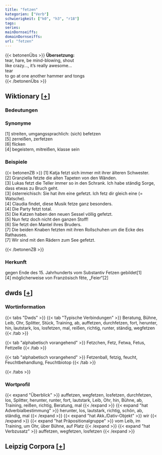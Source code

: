 ```yaml
---
title: "fetzen"
kategorien: ["Verb"]
schwierigkeit: ["k0", "h3", "r18"]
tags:
series:
mainDornseiffs:
domainDornseiffs:
url: "fetzen"
---
```


{{< betonenÜbs >}}
**Übersetzung:**  
tear, hare, be mind-blowing, shout  
like crazy..., it’s really awesome...  
tear  
to go at one another hammer and tongs  
{{< /betonenÜbs >}}

## Wiktionary [[+](https://de.wiktionary.org/wiki/fetzen)]

### Bedeutungen

### Synonyme
[1] streiten, umgangssprachlich: (sich) befetzen  
[5] zerreißen, zerfetzen  
[6] flicken  
[4] begeistern, mitreißen, klasse sein  

### Beispiele
{{< betonenZB >}}
[1] Katja fetzt sich immer mit ihrer älteren Schwester.  
[2] Granziella fetzte die alten Tapeten von den Wänden.  
[3] Lukas fetzt die Teller immer so in den Schrank. Ich habe ständig Sorge, dass etwas zu Bruch geht.  
[3] österreichisch: Sie hat ihm eine gefetzt. Ich fetz dir gleich eine (= Watsche).  
[4] Claudia findet, diese Musik fetze ganz besonders.  
[4] Die Party fetzt total.  
[5] Die Katzen haben den neuen Sessel völlig gefetzt.  
[5] Nun fetz doch nicht den ganzen Stoff!  
[6] Sie fetzt den Mantel ihres Bruders.  
[7] Die beiden Knaben fetzten mit ihren Rollschuhen um die Ecke des Rathauses.  
[7] Wir sind mit den Rädern zum See gefetzt.  

{{< /betonenZB >}}
### Herkunft
gegen Ende des 15. Jahrhunderts vom Substantiv Fetzen gebildet[1]  
[4] möglicherweise von Französisch fête, „Feier“[2]  



## dwds [[+](https://www.dwds.de/wb/fetzen)]

### Wortinformation
{{< tabs "Dwds" >}}
{{< tab "Typische Verbindungen" >}}
Beratung, Bühne, Leib, Ohr, Splitter, Stück, Training, ab, auffetzen, durchfetzen, fort, herunter, hin, lautstark, los, losfetzen, mal, reißen, richtig, runter, ständig, wegfetzen
{{< /tab >}}

{{< tab "alphabetisch vorangehend" >}}
Fetzchen, Fetz, Fetwa, Fetus, Fettzelle
{{< /tab >}}

{{< tab "alphabetisch vorangehend" >}}
Fetzenball, fetzig, feucht, Feuchtbehandlung, Feuchtbiotop
{{< /tab >}}

{{< /tabs >}}

### Wortprofil
{{< expand "Überblick" >}} auffetzen, wegfetzen, losfetzen, durchfetzen, los, Splitter, herunter, runter, fort, lautstark, Leib, Ohr, hin, Bühne, ab, Training, reißen, richtig, Beratung, mal {{< /expand >}}
{{< expand "hat Adverbialbestimmung" >}} herunter, los, lautstark, richtig, schön, ab, ständig, mal {{< /expand >}}
{{< expand "hat Akk./Dativ-Objekt" >}} wir {{< /expand >}}
{{< expand "hat Präpositionalgruppe" >}} vom Leib, im Training, um Ohr, über Bühne, auf Platz {{< /expand >}}
{{< expand "hat Verbzusatz" >}} auffetzen, wegfetzen, losfetzen {{< /expand >}}

## Leipzig Corpora [[+](https://corpora.uni-leipzig.de/en/res?word=fetzen&corpusId=deu_newscrawl-public_2018)]

